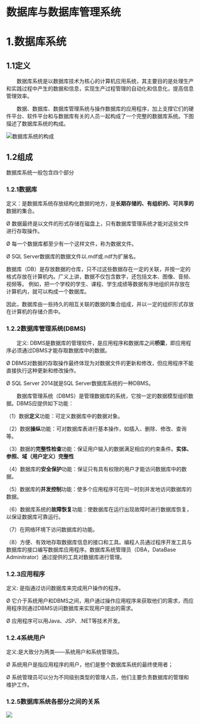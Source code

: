 # 数据库与数据库管理系统

# 1.数据库系统

## 1.1定义

　　数据库系统是以数据库技术为核心的计算机应用系统，其主要目的是处理生产和实践过程中产生的数据和信息，实现生产过程管理的自动化和信息化，提高信息管理效率。

　　数据、数据库、数据库管理系统与操作数据库的应用程序，加上支撑它们的硬件平台、软件平台和与数据库有关的人员一起构成了一个完整的数据库系统。下图描述了数据库系统的构成。

![](https://raw.githubusercontent.com/ZanderZhao/images/master/img2019/20191025232605.png)数据库系统的构成





## 1.2组成

数据库系统一般包含四个部分



### 1.2.1数据库

  定义：是数据库系统存放结构化数据的地方，是**长期存储的、有组织的、可共享的**数据的集合。

Ø 数据最终是以文件的形式存储在磁盘上，只有数据库管理系统才能对这些文件进行存取操作。

Ø 每一个数据库都至少有一个这样文件，称为数据文件。

Ø SQL Server数据库的数据文件以.mdf或.ndf为扩展名。

 

数据库（DB）是存放数据的仓库，只不过这些数据存在一定的关联，并按一定的格式存放在计算机内。广义上讲，数据不仅包含数字，还包括文本、图像、音频、视频等。
例如，把一个学校的学生、课程、学生成绩等数据有序地组织并存放在计算机内，就可以构成一个数据库。

因此，数据库由一些持久的相互关联的数据的集合组成，并以一定的组织形式存放在计算机的存储介质中。

 

 

### 1.2.2数据库管理系统(DBMS)

　　定义: DBMS是数据库的管理软件，是应用程序和数据库之间**桥梁**，即应用程序必须通过DBMS才能存取数据库中的数据。

Ø DBMS对数据的存取操作最终体现为对数据文件的更新和修改，但应用程序不能直接执行这种更新和修改操作。

Ø SQL Server 2014就是SQL Server数据库系统的一种DBMS。

 

　　数据库管理系统（DBMS）是管理数据库的系统，它按一定的数据模型组织数据。DBMS应提供如下功能：

（1）数据**定义**功能：可定义数据库中的数据对象。

（2）数据**操纵**功能：可对数据库表进行基本操作，如插入、删除、修改、查询等。

（3）数据的**完整性检查**功能：保证用户输入的数据满足相应的约束条件。**实体、参照、域（用户定义）完整性**

（4）数据库的**安全保护**功能：保证只有具有权限的用户才能访问数据库中的数据。

（5）数据库的**并发控制**功能：使多个应用程序可在同一时刻并发地访问数据库的数据。

（6）数据库系统的**故障恢复**功能：使数据库在运行出现故障时进行数据库恢复，以保证数据库可靠运行。

（7）在网络环境下访问数据库的功能。 

（8）方便、有效地存取数据库信息的接口和工具。编程人员通过程序开发工具与数据库的接口编写数据库应用程序。数据库系统管理员（DBA，DataBase Adminitrator）通过提供的工具对数据库进行管理。

 

 

### 1.2.3应用程序

定义: 是指通过访问数据库来完成用户操作的程序。

Ø 它介于系统用户和DBMS之间，用户通过操作应用程序来获取他们的需求，而应用程序则通过DBMS访问数据库来实现用户提出的需求。

Ø 应用程序可以用Java、JSP、.NET等技术开发。

 

 

### 1.2.4系统用户

  定义:是大致分为两类——系统用户和系统管理员。

Ø 系统用户是指应用程序的用户，他们是整个数据库系统的最终使用者；

Ø 系统管理员可以分为不同级别类型的管理人员，他们主要负责数据库的管理和维护工作。

 

 

### 1.2.5数据库系统各部分之间的关系

 ![](https://raw.githubusercontent.com/ZanderZhao/images/master/img2019/20191025232812.png)



 

 


